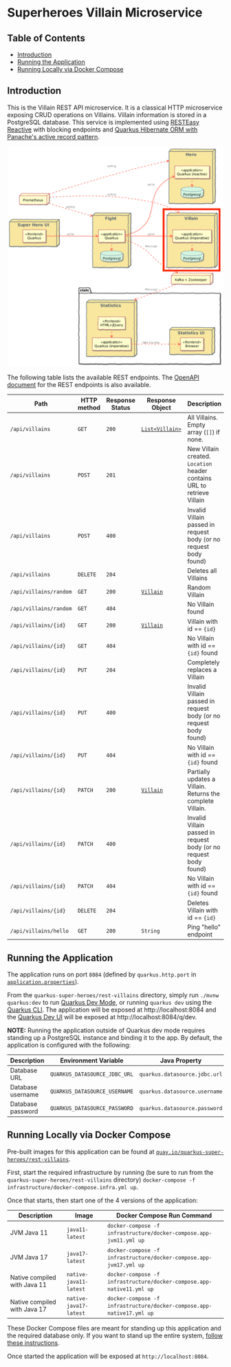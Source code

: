 # Superheroes Villain Microservice

## Table of Contents
- [Introduction](#introduction)
- [Running the Application](#running-the-application)
- [Running Locally via Docker Compose](#running-locally-via-docker-compose)

## Introduction
This is the Villain REST API microservice. It is a classical HTTP microservice exposing CRUD operations on Villains. Villain information is stored in a PostgreSQL database. This service is implemented using [RESTEasy Reactive](https://quarkus.io/guides/resteasy-reactive) with blocking endpoints and [Quarkus Hibernate ORM with Panache's active record pattern](https://quarkus.io/guides/hibernate-orm-panache).

![rest-villains](images/rest-villains.png)

The following table lists the available REST endpoints. The [OpenAPI document](openapi-schema.yml) for the REST endpoints is also available.

| Path | HTTP method | Response Status | Response Object | Description |
| ---- | ----------- | --------------- | --------------- | ----------- |
| `/api/villains` | `GET` | `200` | [`List<Villain>`](src/main/java/io/quarkus/sample/superheroes/villain/Villain.java) | All Villains. Empty array (`[]`) if none. |
| `/api/villains` | `POST` | `201` | | New Villain created. `Location` header contains URL to retrieve Villain |
| `/api/villains` | `POST` | `400` | | Invalid Villain passed in request body (or no request body found) |
| `/api/villains` | `DELETE` | `204` | | Deletes all Villains |
| `/api/villains/random` | `GET` | `200` | [`Villain`](src/main/java/io/quarkus/sample/superheroes/villain/Villain.java) | Random Villain |
| `/api/villains/random` | `GET` | `404` | | No Villain found |
| `/api/villains/{id}` | `GET` | `200` | [`Villain`](src/main/java/io/quarkus/sample/superheroes/villain/Villain.java) | Villain with id == `{id}` |
| `/api/villains/{id}` | `GET` | `404` | | No Villain with id == `{id}` found |
| `/api/villains/{id}` | `PUT` | `204` | | Completely replaces a Villain |
| `/api/villains/{id}` | `PUT` | `400` | | Invalid Villain passed in request body (or no request body found) |
| `/api/villains/{id}` | `PUT` | `404` | | No Villain with id == `{id}` found |
| `/api/villains/{id}` | `PATCH` | `200` | [`Villain`](src/main/java/io/quarkus/sample/superheroes/villain/Villain.java) | Partially updates a Villain. Returns the complete Villain. |
| `/api/villains/{id}` | `PATCH` | `400` | | Invalid Villain passed in request body (or no request body found) |
| `/api/villains/{id}` | `PATCH` | `404` | | No Villain with id == `{id}` found |
| `/api/villains/{id}` | `DELETE` | `204` | | Deletes Villain with id == `{id}` |
| `/api/villains/hello` | `GET` | `200` | `String` | Ping "hello" endpoint |

## Running the Application
The application runs on port `8084` (defined by `quarkus.http.port` in [`application.properties`](src/main/resources/application.properties)).

From the `quarkus-super-heroes/rest-villains` directory, simply run `./mvnw quarkus:dev` to run [Quarkus Dev Mode](https://quarkus.io/guides/maven-tooling#dev-mode), or running `quarkus dev` using the [Quarkus CLI](https://quarkus.io/guides/cli-tooling). The application will be exposed at http://localhost:8084 and the [Quarkus Dev UI](https://quarkus.io/guides/dev-ui) will be exposed at http://localhost:8084/q/dev.

**NOTE:** Running the application outside of Quarkus dev mode requires standing up a PostgreSQL instance and binding it to the app. By default, the application is configured with the following:

| Description       | Environment Variable          | Java Property                 | Value                                                |
|-------------------|-------------------------------|-------------------------------|------------------------------------------------------|
| Database URL      | `QUARKUS_DATASOURCE_JDBC_URL` | `quarkus.datasource.jdbc.url` | `jdbc:postgresql://localhost:5432/villains_database` |
| Database username | `QUARKUS_DATASOURCE_USERNAME` | `quarkus.datasource.username` | `superbad`                                           |
| Database password | `QUARKUS_DATASOURCE_PASSWORD` | `quarkus.datasource.password` | `superbad`                                           |

## Running Locally via Docker Compose
Pre-built images for this application can be found at [`quay.io/quarkus-super-heroes/rest-villains`](https://quay.io/repository/quarkus-super-heroes/rest-villains?tab=tags). 

First, start the required infrastructure by running (be sure to run from the `quarkus-super-heroes/rest-villains` directory) `docker-compose -f infrastructure/docker-compose.infra.yml up`.

Once that starts, then start one of the 4 versions of the application:

| Description                  | Image                  | Docker Compose Run Command                                            |
|------------------------------|------------------------|-----------------------------------------------------------------------|
| JVM Java 11                  | `java11-latest`        | `docker-compose -f infrastructure/docker-compose.app-jvm11.yml up`    |
| JVM Java 17                  | `java17-latest`        | `docker-compose -f infrastructure/docker-compose.app-jvm17.yml up`    |
| Native compiled with Java 11 | `native-java11-latest` | `docker-compose -f infrastructure/docker-compose.app-native11.yml up` |
| Native compiled with Java 17 | `native-java17-latest` | `docker-compose -f infrastructure/docker-compose.app-native17.yml up` |

These Docker Compose files are meant for standing up this application and the required database only. If you want to stand up the entire system, [follow these instructions](../README.md#running-locally-via-docker-compose).

Once started the application will be exposed at `http://localhost:8084`.
